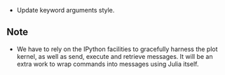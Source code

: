 - Update keyword arguments style.

## Note

- We have to rely on the IPython facilities to gracefully harness the plot
kernel, as well as send, execute and retrieve messages. It will be an
extra work to wrap commands into messages using Julia itself.
